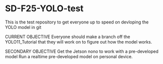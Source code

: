 # SD-F25-YOLO-test
This is the test repository to get everyone up to speed on devloping the YOLO model in git

CURRENT OBJECTIVE
Everyone should make a branch off the YOLO11_Tutorial that they will work on to figure out how the model works. 

SECONDARY OBJECTIVE
Get the Jetson nono to work with a pre-developed model 
Run a realtime pre-developed model on personal device. 

